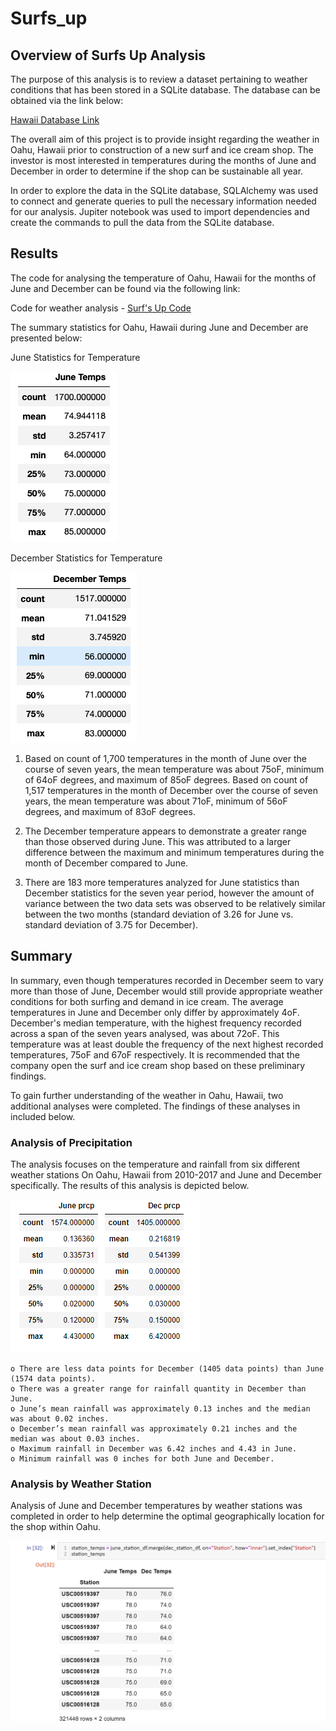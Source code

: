 # Surfs_up

## Overview of Surfs Up Analysis

The purpose of this analysis is to review a dataset pertaining to weather conditions that has been stored in a SQLite database.  The database can be obtained via the link below:

[Hawaii Database Link](https://github.com/jbowman86/Surfs_up/blob/d97e27cbc367f2983bf908eb2fc17ba4b529e5fd/hawaii.sqlite)

The overall aim of this project is to provide insight regarding the weather in Oahu, Hawaii prior to construction of a new surf and ice cream shop.  The investor is most interested in temperatures during the months of June and December in order to determine if the shop can be sustainable all year.

In order to explore the data in the SQLite database, SQLAlchemy was used to connect and generate queries to pull the necessary information needed for our analysis. Jupiter notebook was used to import dependencies and create the commands to pull the data from the SQLite database.

## Results

The code for analysing the temperature of Oahu, Hawaii for the months of June and December can be found via the following link:

Code for weather analysis - [Surf's Up Code](https://github.com/jbowman86/Surfs_up/blob/6cda79aa068b15daf57a6a85d776523e42dbf18b/SurfsUp_Challenge.ipynb)

The summary statistics for Oahu, Hawaii during June and December are presented below:

June Statistics for Temperature 


![](https://github.com/jbowman86/Surfs_up/blob/1c3668b1f7cea037ba945d1e67f7b085a4eca46d/Resources/June_Temp_Stats.png)

December Statistics for Temperature  

![](https://github.com/jbowman86/Surfs_up/blob/1c3668b1f7cea037ba945d1e67f7b085a4eca46d/Resources/Dec_Temp_Stats.png)


1. Based on count of 1,700 temperatures in the month of June over the course of seven years, the mean temperature was about 75oF, minimum of 64oF degrees, and maximum of 85oF degrees.  Based on count of 1,517 temperatures in the month of December over the course of seven years, the mean temperature was about 71oF, minimum of 56oF degrees, and maximum of 83oF degrees.

2. The December temperature appears to demonstrate a greater range than those observed during June.  This was attributed to a larger difference between the maximum and minimum temperatures during the month of December compared to June. 

3. There are 183 more temperatures analyzed for June statistics than December statistics for the seven year period, however the amount of variance between the two data sets was observed to be relatively similar between the two months (standard deviation of 3.26 for June vs. standard deviation of 3.75 for December).

## Summary

In summary, even though temperatures recorded in December seem to vary more than those of June, December would still provide appropriate weather conditions for both surfing and demand in ice cream. The average temperatures in June and December only differ by approximately 4oF.  December's median temperature, with the highest frequency recorded across a span of the seven years analysed, was about 72oF.  This temperature was at least double the frequency of the next highest recorded temperatures, 75oF and 67oF respectively. It is recommended that the company open the surf and ice cream shop based on these preliminary findings.

To gain further understanding of the weather in Oahu, Hawaii, two additional analyses were completed.  The findings of these analyses in included below.

### Analysis of Precipitation

The analysis focuses on the temperature and rainfall from six different weather stations On Oahu, Hawaii from 2010-2017 and June and December specifically.  The results of this analysis is depicted below.

![](https://github.com/jbowman86/Surfs_up/blob/1c3668b1f7cea037ba945d1e67f7b085a4eca46d/Resources/June_Dec_Precipitation_Stats.png)

    o There are less data points for December (1405 data points) than June (1574 data points).
    o There was a greater range for rainfall quantity in December than June.
    o June’s mean rainfall was approximately 0.13 inches and the median was about 0.02 inches.
    o December’s mean rainfall was approximately 0.21 inches and the median was about 0.03 inches.
    o Maximum rainfall in December was 6.42 inches and 4.43 in June.
    o Minimum rainfall was 0 inches for both June and December. 

### Analysis by Weather Station

Analysis of June and December temperatures by weather stations was completed in order to help determine the optimal geographically location for the shop within Oahu.  

![](https://github.com/jbowman86/Surfs_up/blob/1c3668b1f7cea037ba945d1e67f7b085a4eca46d/Resources/Station_Temps_June_and_Dec.png)
